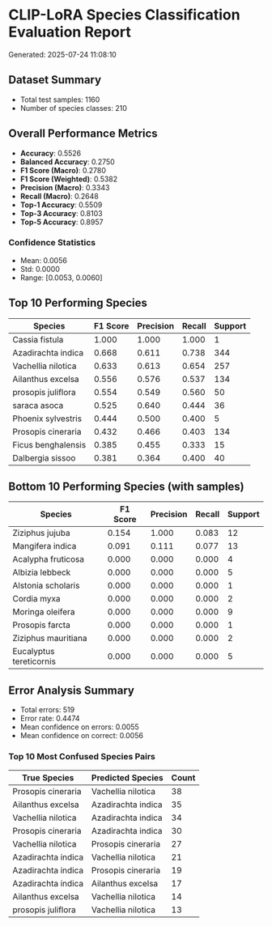 # CLIP-LoRA Species Classification Evaluation Report

Generated: 2025-07-24 11:08:10

## Dataset Summary
- Total test samples: 1160
- Number of species classes: 210

## Overall Performance Metrics
- **Accuracy**: 0.5526
- **Balanced Accuracy**: 0.2750
- **F1 Score (Macro)**: 0.2780
- **F1 Score (Weighted)**: 0.5382
- **Precision (Macro)**: 0.3343
- **Recall (Macro)**: 0.2648
- **Top-1 Accuracy**: 0.5509
- **Top-3 Accuracy**: 0.8103
- **Top-5 Accuracy**: 0.8957

### Confidence Statistics
- Mean: 0.0056
- Std: 0.0000
- Range: [0.0053, 0.0060]

## Top 10 Performing Species

| Species | F1 Score | Precision | Recall | Support |
|---------|----------|-----------|---------|---------|
| Cassia fistula | 1.000 | 1.000 | 1.000 | 1 |
| Azadirachta indica | 0.668 | 0.611 | 0.738 | 344 |
| Vachellia nilotica | 0.633 | 0.613 | 0.654 | 257 |
| Ailanthus excelsa | 0.556 | 0.576 | 0.537 | 134 |
| prosopis juliflora | 0.554 | 0.549 | 0.560 | 50 |
| saraca asoca | 0.525 | 0.640 | 0.444 | 36 |
| Phoenix sylvestris | 0.444 | 0.500 | 0.400 | 5 |
| Prosopis cineraria | 0.432 | 0.466 | 0.403 | 134 |
| Ficus benghalensis | 0.385 | 0.455 | 0.333 | 15 |
| Dalbergia sissoo | 0.381 | 0.364 | 0.400 | 40 |

## Bottom 10 Performing Species (with samples)

| Species | F1 Score | Precision | Recall | Support |
|---------|----------|-----------|---------|---------|
| Ziziphus jujuba | 0.154 | 1.000 | 0.083 | 12 |
| Mangifera indica | 0.091 | 0.111 | 0.077 | 13 |
| Acalypha fruticosa | 0.000 | 0.000 | 0.000 | 4 |
| Albizia lebbeck | 0.000 | 0.000 | 0.000 | 5 |
| Alstonia scholaris | 0.000 | 0.000 | 0.000 | 1 |
| Cordia myxa | 0.000 | 0.000 | 0.000 | 2 |
| Moringa oleifera | 0.000 | 0.000 | 0.000 | 9 |
| Prosopis farcta | 0.000 | 0.000 | 0.000 | 1 |
| Ziziphus mauritiana | 0.000 | 0.000 | 0.000 | 2 |
| Eucalyptus tereticornis | 0.000 | 0.000 | 0.000 | 5 |

## Error Analysis Summary
- Total errors: 519
- Error rate: 0.4474
- Mean confidence on errors: 0.0055
- Mean confidence on correct: 0.0056

### Top 10 Most Confused Species Pairs

| True Species | Predicted Species | Count |
|--------------|-------------------|-------|
| Prosopis cineraria | Vachellia nilotica | 38 |
| Ailanthus excelsa | Azadirachta indica | 35 |
| Vachellia nilotica | Azadirachta indica | 34 |
| Prosopis cineraria | Azadirachta indica | 30 |
| Vachellia nilotica | Prosopis cineraria | 27 |
| Azadirachta indica | Vachellia nilotica | 21 |
| Azadirachta indica | Prosopis cineraria | 19 |
| Azadirachta indica | Ailanthus excelsa | 17 |
| Ailanthus excelsa | Vachellia nilotica | 14 |
| prosopis juliflora | Vachellia nilotica | 13 |